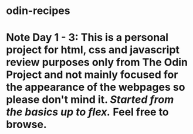 # odin-recipes
# Note Day 1 - 3: This is a personal project for html, css and javascript review purposes only from The Odin Project and not mainly focused for the appearance of the webpages so please don't mind it. *Started from the basics up to flex.* Feel free to browse.

